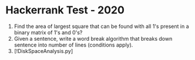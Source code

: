 # Hackerrank Test - 2020  
  
1. Find the area of largest square that can be found with all 1's present in a binary matrix of 1's and 0's?  
2. Given a sentence, write a word break algorithm that breaks down sentence into number of lines (conditions apply).
3. [!DiskSpaceAnalysis.py]
